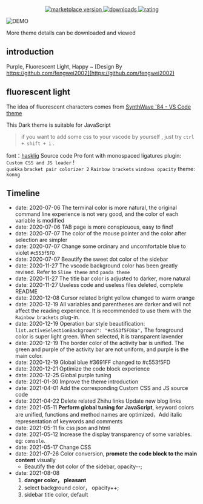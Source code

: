 
<p align="center">
  <!-- marketplace version -->
  <a href="https://marketplace.visualstudio.com/items?itemName=OvO.konng">
    <img alt="marketplace version" src="https://img.shields.io/visual-studio-marketplace/v/OvO.konng?style=for-the-badge">
  </a>
  <!-- downloads -->
  <a href="https://marketplace.visualstudio.com/items?itemName=OvO.konng">
    <img alt="downloads" src="https://img.shields.io/visual-studio-marketplace/azure-devops/installs/total/OvO.konng?style=for-the-badge">
  </a>
  <!-- rating -->
  <a href="https://marketplace.visualstudio.com/items?itemName=OvO.konng">
    <img alt="rating" src="https://img.shields.io/visual-studio-marketplace/stars/OvO.konng?maxAge=86400&style=for-the-badge&labelColor=1C1E26&color=F7B3A1">
    
  </a>
</p>

![DEMO](https://raw.githubusercontent.com/fengwei2002/vscode-theme-KONNG/master/demo.png)

More theme details can be downloaded and viewed

## introduction

Purple, Fluorescent Light, Happy ~ [Design By https://github.com/fengwei2002](https://github.com/fengwei2002)

## fluorescent light

The idea of fluorescent characters comes from [SynthWave '84 - VS Code theme](https://github.com/robb0wen/synthwave-vscode)

This Dark theme is suitable for JavaScript

> if you want to add some css to your vscode by yourself , just try `ctrl + shift + i` .

font：[hasklig](https://github.com/i-tu/Hasklig)  Source code Pro font with monospaced ligatures
plugin: `Custom CSS and JS loader` !    
`quokka` `bracket pair colorizer 2` `Rainbow brackets` `windows opacity`
theme: `konng`

## Timeline

- date: 2020-07-06 The terminal color is more natural, the original command line experience is not very good, and the color of each variable is modified
- date: 2020-07-06 TAB page is more conspicuous, easy to find!
- date: 2020-07-07 The color of the mouse pointer and the color after selection are simpler
- date: 2020-07-07 Change some ordinary and uncomfortable blue to violet `#c553f5FD`
- date: 2020-07-07 Beautify the sweet dot color of the sidebar
- date: 2020-11-27 The vscode background color has been greatly revised. Refer to `Slime theme` and `panda theme`
- date: 2020-11-27 The title bar color is adjusted to darker, more natural
- date: 2020-11-27 Useless code and useless files deleted, complete README
- date: 2020-12-08 Cursor related bright yellow changed to warm orange
- date: 2020-12-19 All variables and parentheses are darker and will not affect the reading experience. It is recommended to use them with the `Rainbow brackets` plug-in.
- date: 2020-12-19 Operation bar style beautification: `list.activeSelectionBackground": "#c553f5FD8a",` The foreground color is super light green. When selected, it is transparent lavender
- date: 2020-12-19 The border color of the activity bar is unified. The green and purple of the activity bar are not uniform, and purple is the main color.
- date: 2020-12-19 Global blue #3691FF changed to #c553f5FD
- date: 2020-12-21 Optimize the code block experience
- date: 2020-12-25 Global purple tuning
- date: 2021-01-30 Improve the theme introduction
- date: 2021-04-01 Add the corresponding Custom CSS and JS source code
- date: 2021-04-22 Delete related Zhihu links Update new blog links
- date: 2021-05-11 **Perform global tuning for JavaScript**, keyword colors are unified, functions and method names are optimized，Add italic representation of keywords and comments
- date: 2021-05-11 fix css json and html
- date: 2021-05-12 Increase the display transparency of some variables. eg: `console`.
- date: 2021-05-17 Change CSS
- date: 2021-07-26 Color conversion, **promote the code block to the main content** visually
  - Beautify the dot color of the sidebar, opacity--;
- date: 2021-08-08 
  1. **danger color， pleasant**
  2. select background color， opacity++;
  3. sidebar title color,  default